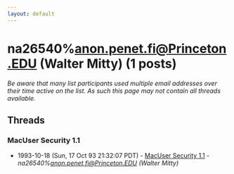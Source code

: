 ```yaml
---
layout: default
---
```


# na26540%anon.penet.fi@Princeton.EDU (Walter Mitty) (1 posts)

_Be aware that many list participants used multiple email addresses over their time active on the list. As such this page may not contain all threads available._

## Threads

### MacUser Security 1.1
+ 1993-10-18 (Sun, 17 Oct 93 21:32:07 PDT) - [MacUser Security 1.1](/archive/1993/10/eba2716b75d4cc72591e03f52d27bd0341a8560089d206e6e43fd157838a535e) - _na26540%anon.penet.fi@Princeton.EDU (Walter Mitty)_

